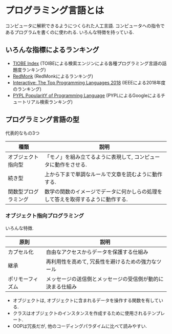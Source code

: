 # プログラミング言語とは
コンピュータに解釈できるようにつくられた人工言語.
コンピュータへの指令であるプログラムを書くのに使われる.
いろんな特徴を持っている.

## いろんな指標によるランキング
- [TIOBE Index](https://www.tiobe.com/tiobe-index/) (TOIBEによる検索エンジンによる各種プログラミング言語の話題度ランキング)
- [RedMonk](https://redmonk.com/data/) (RedMonkによるランキング)
- [Interactive: The Top Programming Languages 2018](https://spectrum.ieee.org/static/interactive-the-top-programming-languages-2018) (IEEEによる2018年度のランキング)
- [PYPL PopularitY of Programming Language](http://pypl.github.io/PYPL.html) (PYPLによるGoogleによるチュートリアル検索ランキング)

## プログラミング言語の型
代表的なもの3つ

|種類|説明|
|---|---|
|オブジェクト指向型| 「モノ」を組み立てるように表現して, コンピュータに動作をさせる.|
|続き型|上から下まで単調なルールで文章を読むように動作する.|
|関数型プログラミング|数学の関数のイメージでデータに何かしらの処理をして答えを取得するように動作する.|

### オブジェクト指向プログラミング
いろんな特徴.

|原則|説明|
|---|---|
|カプセル化|自由なアクセスからデータを保護する仕組み|
|継承|再利用性を高めて, 冗長性を避けるための強力なツール|
|ポリモーフィズム|メッセージの送信側とメッセージの受信側が動的に決まる仕組み|

- オブジェクトは, オブジェクトに含まれるデータを操作する関数を有している.
- クラスはオブジェクトのインスタンスを作成するために使用されるテンプレート.
- OOPは冗長だが, 他のコーディングパラダイムに比べて読みやすい.
